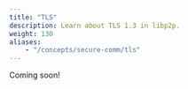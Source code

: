 ```yaml
---
title: "TLS"
description: Learn about TLS 1.3 in libp2p.
weight: 130
aliases:
    - "/concepts/secure-comm/tls"
---
```


<!-- ADD NOTICE -->
Coming soon!
